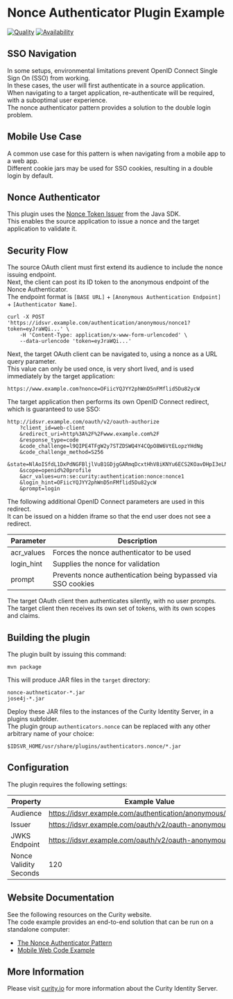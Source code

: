 # Nonce Authenticator Plugin Example

[![Quality](https://img.shields.io/badge/quality-test-yellow)](https://curity.io/resources/code-examples/status/)
[![Availability](https://img.shields.io/badge/availability-source-blue)](https://curity.io/resources/code-examples/status/)

## SSO Navigation

In some setups, environmental limitations prevent OpenID Connect Single Sign On (SSO) from working.\
In these cases, the user will first authenticate in a source application.\
When navigating to a target application, re-authenticate will be required, with a suboptimal user experience.\
The nonce authenticator pattern provides a solution to the double login problem.

## Mobile Use Case

A common use case for this pattern is when navigating from a mobile app to a web app.\
Different cookie jars may be used for SSO cookies, resulting in a double login by default.

## Nonce Authenticator

This plugin uses the [Nonce Token Issuer](https://curity.io/docs/idsvr-java-plugin-sdk/latest/se/curity/identityserver/sdk/service/NonceTokenIssuer.html) from the Java SDK.\
This enables the source application to issue a nonce and the target application to validate it.

## Security Flow

The source OAuth client must first extend its audience to include the nonce issuing endpoint.\
Next, the client can post its ID token to the anonymous endpoint of the Nonce Authenticator.\
The endpoint format is `[BASE URL]` + `[Anonymous Authentication Endpoint]` + `[Authenticator Name]`.

```
curl -X POST 'https://idsvr.example.com/authentication/anonymous/nonce1?token=eyJraWQi...' \
    -H 'Content-Type: application/x-www-form-urlencoded' \
    --data-urlencode 'token=eyJraWQi...'
```

Next, the target OAuth client can be navigated to, using a nonce as a URL query parameter.\
This value can only be used once, is very short lived, and is used immediately by the target application:

```text
https://www.example.com?nonce=OFiicYQJYY2phWnD5nFMflid5Du82ycW
```

The target application then performs its own OpenID Connect redirect, which is guaranteed to use SSO:

```text
http://idsvr.example.com/oauth/v2/oauth-authorize
    ?client_id=web-client
    &redirect_uri=http%3A%2F%2Fwww.example.com%2F
    &response_type=code
    &code_challenge=l9QIPE4TFgW2y7STZDSWQ4Y4CQpO8W6VtELopzYHdNg
    &code_challenge_method=S256
    &state=NlAoISfdL1DxPdNGFBljlVuB1GDjgGARmqDcxtHhV8iKNYu6ECS2KOavDHpI3eLN
    &scope=openid%20profile
    &acr_values=urn:se:curity:authentication:nonce:nonce1
    &login_hint=OFiicYQJYY2phWnD5nFMflid5Du82ycW
    &prompt=login
```

The following additional OpenID Connect parameters are used in this redirect.\
It can be issued on a hidden iframe so that the end user does not see a redirect.

| Parameter | Description |
| --------- | ----------- |
| acr_values | Forces the nonce authenticator to be used
| login_hint | Supplies the nonce for validation |
| prompt | Prevents nonce authentication being bypassed via SSO cookies |

The target OAuth client then authenticates silently, with no user prompts.\
The target client then receives its own set of tokens, with its own scopes and claims.

## Building the plugin

The plugin built by issuing this command:

```
mvn package
```

This will produce JAR files in the `target` directory:

```text
nonce-authneticator-*.jar
jose4j-*.jar
```

Deploy these JAR files to the instances of the Curity Identity Server, in a plugins subfolder.\
The plugin group `authenticators.nonce` can be replaced with any other arbitrary name of your choice:

```text
$IDSVR_HOME/usr/share/plugins/authenticators.nonce/*.jar
```

## Configuration

The plugin requires the following settings:

| Property | Example Value |
| -------- | ------------- |
| Audience | https://idsvr.example.com/authentication/anonymous/nonce1
| Issuer | https://idsvr.example.com/oauth/v2/oauth-anonymous
| JWKS Endpoint | https://idsvr.example.com/oauth/v2/oauth-anonymous/jwks
| Nonce Validity Seconds | 120 |

## Website Documentation

See the following resources on the Curity website.\
The code example provides an end-to-end solution that can be run on a standalone computer:

- [The Nonce Authenticator Pattern](https://curity.io/resources/learn/nonce-authenticator-pattern)
- [Mobile Web Code Example](https://curity.io/resources/learn/mobile-web-integration-example/)

## More Information

Please visit [curity.io](https://curity.io/) for more information about the Curity Identity Server.